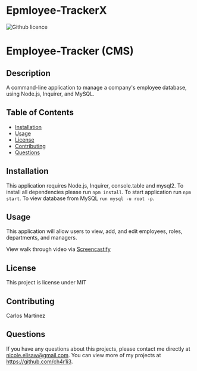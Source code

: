 # Epmloyee-TrackerX
![Github licence](http://img.shields.io/badge/license-MIT-blue.svg)

# Employee-Tracker (CMS)

## Description 
A command-line application to manage a company's employee database, using Node.js, Inquirer, and MySQL.

## Table of Contents
* [Installation](#installation)
* [Usage](#usage)
* [License](#license)
* [Contributing](#contributing)
* [Questions](#questions)

## Installation 
This application requires Node.js, Inquirer, console.table and mysql2. 
To install all dependencies please run `npm install`.
To start application run `npm start`. 
To view database from MySQL `run mysql -u root -p`. 

## Usage 
This application will allow users to view, add, and edit employees, roles, departments, and managers. 

View walk through video via [Screencastify](https://watch.screencastify.com/v/L41FKWQJqTZoaK5chQ4F)

## License 
This project is license under MIT

## Contributing 
Carlos Martinez

## Questions
If you have any questions about this projects, please contact me directly at nicole.elisaw@gmail.com. You can view more of my projects at https://github.com/ch4r1i3.